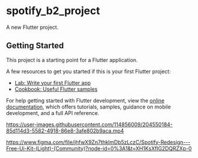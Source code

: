 # spotify_b2_project

A new Flutter project.

## Getting Started

This project is a starting point for a Flutter application.

A few resources to get you started if this is your first Flutter project:

- [Lab: Write your first Flutter app](https://docs.flutter.dev/get-started/codelab)
- [Cookbook: Useful Flutter samples](https://docs.flutter.dev/cookbook)

For help getting started with Flutter development, view the
[online documentation](https://docs.flutter.dev/), which offers tutorials,
samples, guidance on mobile development, and a full API reference.

https://user-images.githubusercontent.com/114856009/204550184-85d114d3-5582-4918-86e8-3afe802b9aca.mp4

https://www.figma.com/file/jhfwX9Zn7thklmDb5zLczC/Spotify-Redesign---Free-Ui-Kit-(Light)-(Community)?node-id=0%3A1&t=XH1KsXfIG2DQRZXp-0
